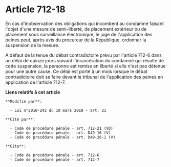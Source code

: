 # Article 712-18

En cas d'inobservation des obligations qui incombent au condamné faisant l'objet d'une mesure de semi-liberté, de placement
extérieur ou de placement sous surveillance électronique, le juge de l'application des peines peut, après avis du procureur
de la République, ordonner la suspension de la mesure.

A défaut de la tenue du débat contradictoire prévu par l'article 712-6 dans un délai de quinze jours suivant l'incarcération
du condamné qui résulte de cette suspension, la personne est remise en liberté si elle n'est pas détenue pour une autre
cause. Ce délai est porté à un mois lorsque le débat contradictoire doit se faire devant le tribunal de l'application des
peines en application de l'article 712-7.

**Liens relatifs à cet article**

	**Modifié par**:

	  - Loi n°2010-242 du 10 mars 2010 - art. 21

	**Cité par**:

	  - Code de procédure pénale - art. 712-21 (VD)
	  - Code de procédure pénale - art. D49-16 (V)
	  - Code de procédure pénale - art. D49-26-1 (V)

	**Cite**:

	  - Code de procédure pénale - art. 712-6
	  - Code de procédure pénale - art. 712-7
